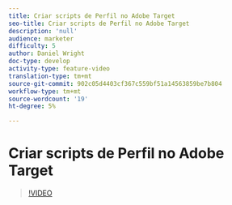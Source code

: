 ```yaml
---
title: Criar scripts de Perfil no Adobe Target
seo-title: Criar scripts de Perfil no Adobe Target
description: 'null'
audience: marketer
difficulty: 5
author: Daniel Wright
doc-type: develop
activity-type: feature-video
translation-type: tm+mt
source-git-commit: 902c05d4403cf367c559bf51a14563859be7b804
workflow-type: tm+mt
source-wordcount: '19'
ht-degree: 5%

---
```



# Criar scripts de Perfil no Adobe Target

>[!VIDEO](https://video.tv.adobe.com/v/17394/?quality=12)